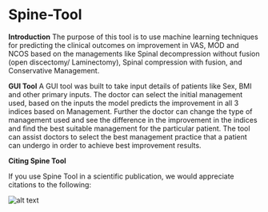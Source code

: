 # Spine-Tool

**Introduction**
The purpose of this tool is to use machine learning techniques for predicting the clinical outcomes on improvement in VAS, MOD and NCOS based on the managements like Spinal decompression without fusion (open discectomy/ Laminectomy), Spinal compression with fusion, and Conservative Management.


**GUI Tool**
A GUI tool was built to take input details of patients like Sex, BMI and other primary inputs. The doctor can select the initial management used, based on the inputs the model predicts the improvement in all 3 indices based on Management. Further the doctor can change the type of management used and see the difference in the improvement in the indices and find the best suitable management for the particular patient. The tool can assist doctors to select the best management practice that a patient can undergo in order to achieve best improvement results.

**Citing Spine Tool**

If you use Spine Tool in a scientific publication, we would appreciate citations to the following:

![alt text](https://caring-research.com/wp-content/themes/caring/img/caring_logo.png)
